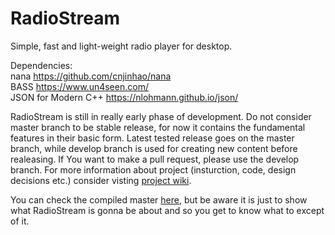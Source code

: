 # RadioStream
Simple, fast and light-weight radio player for desktop.

Dependencies:  
nana https://github.com/cnjinhao/nana  
BASS https://www.un4seen.com/  
JSON for Modern C++ https://nlohmann.github.io/json/  

RadioStream is still in really early phase of development. Do not consider master branch to be stable release, for now it contains the fundamental features in their basic form. Latest tested release goes on the master branch, while develop branch is used for creating new content before realeasing. If You want to make a pull request, please use the develop branch. For more information about project (insturction, code, design decisions etc.) consider visting [project wiki](https://github.com/JenioPY/RadioStream/wiki).

You can check the compiled master [here](https://ufile.io/m6b2f), but be aware it is just to show what RadioStream is gonna be about and so you get to know what to except of it.
